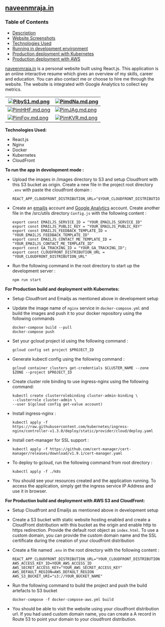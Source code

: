 
## [naveenmraja.in](https://naveenmraja.in)

### Table of Contents
- [Description](#description)
- [Website Screenshots](#screenshots)
- [Technologies Used](#technologies)
- [Running in development environment](#development)
- [Production deployment with Kubernetes](#production_kubernetes)
- [Production deployment with AWS](#production_aws)

<a name="description"/>

[naveenmraja.in](https://naveenmraja.in) is a personal website built using React.js. This application is an online interactive resume which gives an overview of my skills, career and education. You can also contact me or choose to hire me through the website. The website is integrated with Google Analytics to collect key metrics.

<a name="screenshots"/>

| [![PibyS1.md.png](https://iili.io/PibyS1.md.png)](https://freeimage.host/i/PibyS1) |[![PimdNa.md.png](https://iili.io/PimdNa.md.png)](https://freeimage.host/i/PimdNa) |  
|--|--|  
| [![PimHHF.md.png](https://iili.io/PimHHF.md.png)](https://freeimage.host/i/PimHHF) | [![PimJAg.md.png](https://iili.io/PimJAg.md.png)](https://freeimage.host/i/PimJAg) |  
| [![PimFov.md.png](https://iili.io/PimFov.md.png)](https://freeimage.host/i/PimFov)| [![PimKVR.md.png](https://iili.io/PimKVR.md.png)](https://freeimage.host/i/PimKVR) |

<a name="technologies"/>

**Technologies Used:**

- React.js
- Nginx
- Docker
- Kubernetes
- CloudFront

<a name="development"/>

**To run the app in development mode :**

- Upload the images in /images directory to S3 and setup Cloudfront with this S3 bucket as origin. Create a new file in the project root directory `.env` with paste the cloudfront domain :

      REACT_APP_CLOUDFRONT_DISTRIBUTION_URL="$YOUR_CLOUDFRONT_DISTRIBUTION_URL"

- Create an [emailjs](https://www.emailjs.com) account and [Google Analytics](https://analytics.google.com/) account. Create another file  in the /src/utils directory  `Config.js` with the following content :


      export const EMAILJS_SERVICE_ID = "YOUR_EMAILJS_SERVICE_ID"  
      export const EMAILJS_PUBLIC_KEY = "YOUR_EMAILJS_PUBLIC_KEY"  
      export const EMAILJS_FEEDBACK_TEMPLATE_ID = "YOUR_EMAILJS_FEEDBACK_TEMPLATE_ID"  
      export const EMAILJS_CONTACT_ME_TEMPLATE_ID = "YOUR_EMAILJS_CONTACT_ME_TEMPLATE_ID"  
      export const GA_TRACKING_ID = "YOUR_GA_TRACKING_ID";  
      export const CLOUDFRONT_DISTRIBUTION_URL = "YOUR_CLOUDFRONT_DISTRIBUTION_URL"

- Run the following command in the root directory to start up the development server :

      npm run start 

<a name="production_kubernetes"/>

**For Production build and deployment with Kubernetes:**

- Setup Cloudfront and Emailjs as mentioned above in development setup

- Update the image name of  `nginx` service in `docker-compose.yml` and build the images and push it to your docker repository using the following commands

      docker-compose build --pull  
      docker-compose push  

- Set your gcloud project id using the following command :

      gcloud config set project $PROJECT_ID  

- Generate kubectl config using the following command :

      gcloud container clusters get-credentials $CLUSTER_NAME --zone $ZONE --project $PROJECT_ID  

- Create cluster role binding to use ingress-nginx using the following command:

      kubectl create clusterrolebinding cluster-admin-binding \  
      --clusterrole cluster-admin \ 
      --user $(gcloud config get-value account)  

- Install ingress-nginx :

      kubectl apply -f https://raw.githubusercontent.com/kubernetes/ingress-nginx/controller-v1.3.0/deploy/static/provider/cloud/deploy.yaml  

- Install cert-manager for SSL support :

      kubectl apply -f https://github.com/cert-manager/cert-manager/releases/download/v1.9.1/cert-manager.yaml   

- To deploy to gcloud, run the following command from root directory :

      kubectl apply -f ./k8s  

- You should see your resources created and the application running. To access the application, simply get the ingress service IP Address and use it in browser.

<a name="production_aws"/>

**For Production build and deployment with AWS S3 and CloudFront:**

- Setup Cloudfront and Emailjs as mentioned above in development setup

- Create a S3 bucket with static website hosting enabled and create a CloudFront distribution with this bucket as the origin and enable http to https redirection. Provide the default root object as `index.html`. To use a custom domain, you can provide the custom domain name and the SSL certificate during the creation of your cloudfront distribution

- Create a file named `.env` in the root directory with the following content :

      REACT_APP_CLOUDFRONT_DISTRIBUTION_URL="YOUR_CLOUDFRONT_DISTRIBUTION_URL"
      AWS_ACCESS_KEY_ID=YOUR_AWS_ACCESS_ID
      AWS_SECRET_ACCESS_KEY="YOUR_AWS_SECRET_ACCESS_KEY"
      AWS_DEFAULT_REGION=AWS_DEFAULT_REGION
      AWS_S3_BUCKET_URI="s3://YOUR_BUCKET_NAME"

- Run the following command to build the project and push the build artefacts to S3 bucket

      docker-compose -f docker-compose-aws.yml build

- You should be able to visit the website using your cloudfront distribution url. If you had used custom domain name, you can create a A record in Route 53 to point your domain to your cloudfront distribution. 